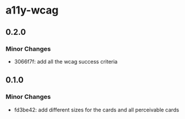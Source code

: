 # a11y-wcag

## 0.2.0

### Minor Changes

- 3066f7f: add all the wcag success criteria

## 0.1.0

### Minor Changes

- fd3be42: add different sizes for the cards and all perceivable cards
